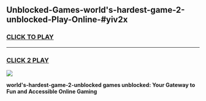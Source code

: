 
## Unblocked-Games-world's-hardest-game-2-unblocked-Play-Online-#yiv2x
<h3>
<a href="https://premium.freeplayer.one?title=world's-hardest-game-2-unblocked&ref=27F">CLICK TO PLAY</a></h3>
<hr>

<h3>
<a href="https://premium.freeplayer.one?title=world's-hardest-game-2-unblocked&ref=27F">CLICK 2 PLAY</a>
  
</h3>

<a href="https://premium.freeplayer.one?title=world's-hardest-game-2-unblocked&ref=27F"><img src="https://clearcache.store/games.png"></a>


**world's-hardest-game-2-unblocked games unblocked: Your Gateway to Fun and Accessible Online Gaming**
